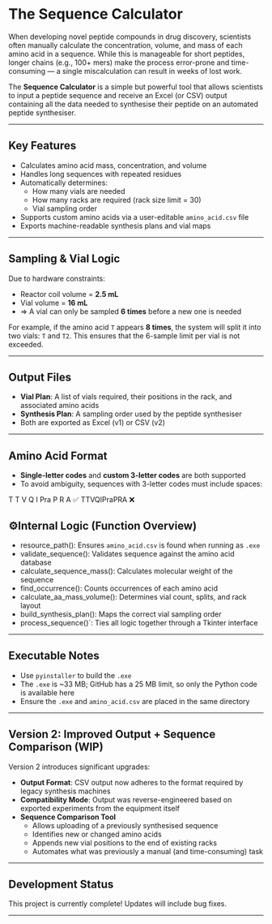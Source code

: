 # The Sequence Calculator

When developing novel peptide compounds in drug discovery, scientists often manually calculate the concentration, volume, and mass of each amino acid in a sequence. While this is manageable for short peptides, longer chains (e.g., 100+ mers) make the process error-prone and time-consuming — a single miscalculation can result in weeks of lost work.

The **Sequence Calculator** is a simple but powerful tool that allows scientists to input a peptide sequence and receive an Excel (or CSV) output containing all the data needed to synthesise their peptide on an automated peptide synthesiser.

---

## Key Features

- Calculates amino acid mass, concentration, and volume
- Handles long sequences with repeated residues
- Automatically determines:
  - How many vials are needed
  - How many racks are required (rack size limit = 30)
  - Vial sampling order
- Supports custom amino acids via a user-editable `amino_acid.csv` file
- Exports machine-readable synthesis plans and vial maps

---

## Sampling & Vial Logic

Due to hardware constraints:

- Reactor coil volume = **2.5 mL**
- Vial volume = **16 mL**
- ⇒ A vial can only be sampled **6 times** before a new one is needed

For example, if the amino acid `T` appears **8 times**, the system will split it into two vials: `T` and `T2`. This ensures that the 6-sample limit per vial is not exceeded.

---

## Output Files

- **Vial Plan**: A list of vials required, their positions in the rack, and associated amino acids  
- **Synthesis Plan**: A sampling order used by the peptide synthesiser  
- Both are exported as Excel (v1) or CSV (v2)

---

## Amino Acid Format

- **Single-letter codes** and **custom 3-letter codes** are both supported
- To avoid ambiguity, sequences with 3-letter codes must include spaces:

T T V Q I Pra P R A  ✅
TTVQIPraPRA          ❌

## ⚙Internal Logic (Function Overview)

- resource_path(): Ensures `amino_acid.csv` is found when running as `.exe`
- validate_sequence(): Validates sequence against the amino acid database
- calculate_sequence_mass(): Calculates molecular weight of the sequence
- find_occurrence(): Counts occurrences of each amino acid
- calculate_aa_mass_volume(): Determines vial count, splits, and rack layout
- build_synthesis_plan(): Maps the correct vial sampling order
- process_sequence()`: Ties all logic together through a Tkinter interface

---

## Executable Notes

- Use `pyinstaller` to build the `.exe`
- The `.exe` is ~33 MB; GitHub has a 25 MB limit, so only the Python code is available here
- Ensure the `.exe` and `amino_acid.csv` are placed in the same directory

---

## Version 2: Improved Output + Sequence Comparison (WIP)

Version 2 introduces significant upgrades:

- **Output Format**: CSV output now adheres to the format required by legacy synthesis machines
- **Compatibility Mode**: Output was reverse-engineered based on exported experiments from the equipment itself
- **Sequence Comparison Tool** 
  - Allows uploading of a previously synthesised sequence
  - Identifies new or changed amino acids
  - Appends new vial positions to the end of existing racks
  - Automates what was previously a manual (and time-consuming) task

---

## Development Status

This project is currently complete! Updates will include bug fixes.

---

